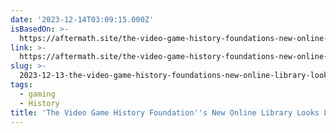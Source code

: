 ```yaml
---
date: '2023-12-14T03:09:15.000Z'
isBasedOn: >-
  https://aftermath.site/the-video-game-history-foundations-new-online-library-looks-like-a-wonder-of-the-world
link: >-
  https://aftermath.site/the-video-game-history-foundations-new-online-library-looks-like-a-wonder-of-the-world
slug: >-
  2023-12-13-the-video-game-history-foundations-new-online-library-looks-like-a-wonder
tags:
  - gaming
  - History
title: 'The Video Game History Foundation''s New Online Library Looks Like A Wonder '
---
```


